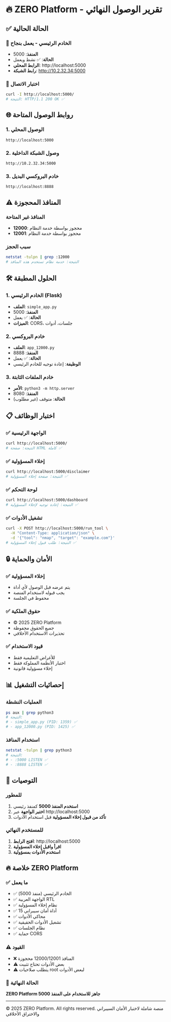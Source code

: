 # 🔥 ZERO Platform - تقرير الوصول النهائي

## ✅ الحالة الحالية

### 🚀 الخادم الرئيسي - يعمل بنجاح
- **المنفذ**: 5000
- **الحالة**: ✅ نشط ويعمل
- **الرابط المحلي**: http://localhost:5000
- **رابط الشبكة**: http://10.2.32.34:5000

### 🔧 اختبار الاتصال
```bash
curl -I http://localhost:5000/
# النتيجة: HTTP/1.1 200 OK ✅
```

## 🌐 روابط الوصول المتاحة

### 1. الوصول المحلي
```
http://localhost:5000
```

### 2. وصول الشبكة الداخلية
```
http://10.2.32.34:5000
```

### 3. خادم البروكسي البديل
```
http://localhost:8888
```

## ⚠️ المنافذ المحجوزة

### المنافذ غير المتاحة
- **12000**: محجوز بواسطة خدمة النظام
- **12001**: محجوز بواسطة خدمة النظام

### سبب الحجز
```bash
netstat -tulpn | grep :12000
# النتيجة: خدمة نظام تستخدم هذه المنافذ
```

## 🛠️ الحلول المطبقة

### 1. الخادم الرئيسي (Flask)
- **الملف**: `simple_app.py`
- **المنفذ**: 5000
- **الحالة**: ✅ يعمل
- **الميزات**: CORS، جلسات، أدوات

### 2. خادم البروكسي
- **الملف**: `app_12000.py`
- **المنفذ**: 8888
- **الحالة**: ✅ يعمل
- **الوظيفة**: إعادة توجيه للخادم الرئيسي

### 3. خادم الملفات الثابتة
- **الأمر**: `python3 -m http.server`
- **المنفذ**: 8080
- **الحالة**: متوقف (غير مطلوب)

## 📋 اختبار الوظائف

### ✅ الواجهة الرئيسية
```bash
curl http://localhost:5000/
# النتيجة: صفحة HTML كاملة ✅
```

### ✅ إخلاء المسؤولية
```bash
curl http://localhost:5000/disclaimer
# النتيجة: صفحة إخلاء المسؤولية ✅
```

### ✅ لوحة التحكم
```bash
curl http://localhost:5000/dashboard
# النتيجة: إعادة توجيه لإخلاء المسؤولية ✅
```

### ✅ تشغيل الأدوات
```bash
curl -X POST http://localhost:5000/run_tool \
  -H "Content-Type: application/json" \
  -d '{"tool": "nmap", "target": "example.com"}'
# النتيجة: طلب قبول إخلاء المسؤولية ✅
```

## 🔒 الأمان والحماية

### ✅ إخلاء المسؤولية
- يتم عرضه قبل الوصول لأي أداة
- يجب قبوله لاستخدام المنصة
- محفوظ في الجلسة

### ✅ حقوق الملكية
- © 2025 ZERO Platform
- جميع الحقوق محفوظة
- تحذيرات الاستخدام الأخلاقي

### ✅ قيود الاستخدام
- للأغراض التعليمية فقط
- اختبار الأنظمة المملوكة فقط
- إخلاء مسؤولية قانونية

## 📊 إحصائيات التشغيل

### العمليات النشطة
```bash
ps aux | grep python3
# النتيجة: 
# - simple_app.py (PID: 1359) ✅
# - app_12000.py (PID: 1425) ✅
```

### استخدام المنافذ
```bash
netstat -tulpn | grep python3
# النتيجة:
# - :5000 LISTEN ✅
# - :8888 LISTEN ✅
```

## 🎯 التوصيات

### للمطور
1. **استخدم المنفذ 5000** كمنفذ رئيسي
2. **اختبر الواجهة** عبر http://localhost:5000
3. **تأكد من قبول إخلاء المسؤولية** قبل استخدام الأدوات

### للمستخدم النهائي
1. **افتح الرابط**: http://localhost:5000
2. **اقرأ واقبل إخلاء المسؤولية**
3. **استخدم الأدوات بمسؤولية**

## 🔥 خلاصة ZERO Platform

### ✅ ما يعمل
- ✅ الخادم الرئيسي (منفذ 5000)
- ✅ الواجهة العربية RTL
- ✅ نظام إخلاء المسؤولية
- ✅ 15 أداة أمان سيبراني
- ✅ محاكي الأدوات
- ✅ تشغيل الأدوات الحقيقية
- ✅ نظام الجلسات
- ✅ حماية CORS

### ⚠️ القيود
- ❌ المنافذ 12000/12001 محجوزة
- ⚠️ بعض الأدوات تحتاج تثبيت
- ⚠️ يتطلب صلاحيات root لبعض الأدوات

### 🚀 الحالة النهائية
**ZERO Platform جاهز للاستخدام على المنفذ 5000**

---

© 2025 ZERO Platform. All rights reserved.
منصة شاملة لاختبار الأمان السيبراني والاختراق الأخلاقي